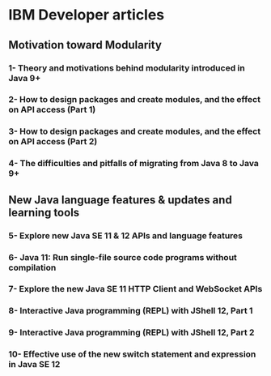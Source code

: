 # IBM Developer articles
## Motivation toward Modularity
### 1- Theory and motivations behind modularity introduced in Java 9+
### 2- How to design packages and create modules, and the effect on API access (Part 1)
### 3- How to design packages and create modules, and the effect on API access (Part 2)
### 4- The difficulties and pitfalls of migrating from Java 8 to Java 9+
## New Java language features & updates and learning tools
### 5- Explore new Java SE 11 & 12 APIs and language features
### 6- Java 11: Run single-file source code programs without compilation
### 7- Explore the new Java SE 11 HTTP Client and WebSocket APIs
### 8- Interactive Java programming (REPL) with JShell 12, Part 1
### 9- Interactive Java programming (REPL) with JShell 12, Part 2
### 10- Effective use of the new switch statement and expression in Java SE 12
